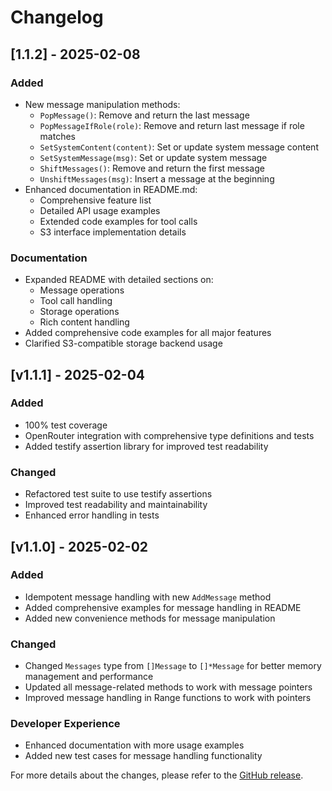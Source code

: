 # Changelog

## [1.1.2] - 2025-02-08

### Added
- New message manipulation methods:
  - `PopMessage()`: Remove and return the last message
  - `PopMessageIfRole(role)`: Remove and return last message if role matches
  - `SetSystemContent(content)`: Set or update system message content
  - `SetSystemMessage(msg)`: Set or update system message
  - `ShiftMessages()`: Remove and return the first message
  - `UnshiftMessages(msg)`: Insert a message at the beginning
- Enhanced documentation in README.md:
  - Comprehensive feature list
  - Detailed API usage examples
  - Extended code examples for tool calls
  - S3 interface implementation details

### Documentation
- Expanded README with detailed sections on:
  - Message operations
  - Tool call handling
  - Storage operations
  - Rich content handling
- Added comprehensive code examples for all major features
- Clarified S3-compatible storage backend usage

## [v1.1.1] - 2025-02-04

### Added
- 100% test coverage
- OpenRouter integration with comprehensive type definitions and tests
- Added testify assertion library for improved test readability

### Changed
- Refactored test suite to use testify assertions
- Improved test readability and maintainability
- Enhanced error handling in tests

## [v1.1.0] - 2025-02-02

### Added
- Idempotent message handling with new `AddMessage` method
- Added comprehensive examples for message handling in README
- Added new convenience methods for message manipulation

### Changed
- Changed `Messages` type from `[]Message` to `[]*Message` for better memory management and performance
- Updated all message-related methods to work with message pointers
- Improved message handling in Range functions to work with pointers

### Developer Experience
- Enhanced documentation with more usage examples
- Added new test cases for message handling functionality

For more details about the changes, please refer to the [GitHub release](https://github.com/presbrey/aichat/releases/tag/v1.1.0).
